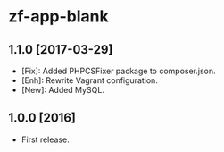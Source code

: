 zf-app-blank
============

1.1.0 [2017-03-29]
------------------

- [Fix]: Added PHPCSFixer package to composer.json.
- [Enh]: Rewrite Vagrant configuration.
- [New]: Added MySQL.

1.0.0 [2016]
------------

- First release.